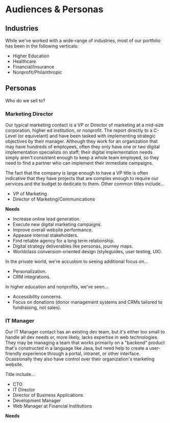 # Audiences & Personas

## Industries

While we've worked with a wide-range of industries, most of our portfolio has been in the following verticals:

* Higher Education
* Healthcare
* Financial/Insurance
* Nonprofit/Philanthropic

## Personas

Who do we sell to?

### Marketing Director

Our typical marketing contact is a VP or Director of marketing at a mid-size corporation, higher ed institution, or nonprofit. The report directly to a C-Level (or equivelant) and have been tasked with implementing  strategic objectives by their manager. Although they work for an organization that may have hundreds of employees, often they only have one or two digital implementation specialists on staff; their digital implementation needs simply aren't consistent enough to keep a whole team employed, so they need to find a partner who can implement their immediate campaigns.

The fact that the company is large enough to have a VP title is often indicative that they have projects that are complex enough to require our services and the budget to dedicate to them. Other common titles include...

* VP of Marketing
* Director of Marketing/Communications

**Needs**

* Increase online lead generation.
* Execute new digital marketing campaigns.
* Improve overall website performance.
* Appease internal stakeholders.
* Find reliable agency for a long term relationship.
* Digital strategy deliverables like personas, journey maps.
* Worldclass conversion-oriented design (styleguides, user testing, UX).

In the private world, we're accustom to seeing additional focus on...

* Personalization.
* CRM integrations.

In higher education and nonprofits, we've seen...

* Accessibility concerns.
* Focus on donations (donor management systems and CRMs tailored to fundraising, not sales).


### IT Manager

Our IT Manager contact has an existing dev team, but it's either too small to handle all dev needs or, more likely, lacks expertise in web technologies. They may be managing a team that works primarily on a "backend" product that's constructed in a language like Java, but need help to create a user-friendly experience through a portal, intranet, or other interface. Ocassionally they also have control over their organization's marketing website.

Title include...

* CTO
* IT Director
* Director of Business Applications
* Development Manager
* Web Manager at Financial Institutions

**Needs**

